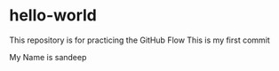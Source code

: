 # hello-world
This repository is for practicing the GitHub Flow
This is my first commit


My Name is sandeep

